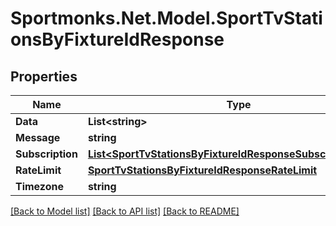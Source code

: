 # Sportmonks.Net.Model.SportTvStationsByFixtureIdResponse

## Properties

Name | Type | Description | Notes
------------ | ------------- | ------------- | -------------
**Data** | **List&lt;string&gt;** |  | [optional] 
**Message** | **string** |  | [optional] 
**Subscription** | [**List&lt;SportTvStationsByFixtureIdResponseSubscriptionInner&gt;**](SportTvStationsByFixtureIdResponseSubscriptionInner.md) |  | [optional] 
**RateLimit** | [**SportTvStationsByFixtureIdResponseRateLimit**](SportTvStationsByFixtureIdResponseRateLimit.md) |  | [optional] 
**Timezone** | **string** |  | [optional] 

[[Back to Model list]](../README.md#documentation-for-models) [[Back to API list]](../README.md#documentation-for-api-endpoints) [[Back to README]](../README.md)

